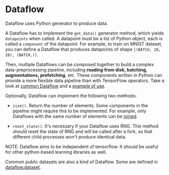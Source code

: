 
# Dataflow

Dataflow uses Python generator to produce data.

A Dataflow has to implement the `get_data()` generator method, which yields `datapoints` when called.
A datapoint must be a list of Python object, each is called a `component` of the datapoint.
For example, to train on MNIST dataset, you can define a Dataflow that produces datapoints of shape `[(BATCH, 28, 28), (BATCH,)]`.

Then, multiple Dataflows can be composed together to build a complex data-preprocessing pipeline,
including __reading from disk, batching, augmentations, prefetching__, etc. These components written in Python
can provide a more flexible data pipeline than with TensorFlow operators.
Take a look at [common Dataflow](../../tensorpack/dataflow/common.py) and a [example of use](../../examples/ResNet/cifar10-resnet.py#L125).

Optionally, Dataflow can implement the following two methods:

+ `size()`. Return the number of elements. Some components in the pipeline might require this to be
	implemented. For example, only Dataflows with the same number of elements can be [joined](../../tensorpack/dataflow/common.py#L276).

+ `reset_state()`. It's necessary if your Dataflow uses RNG. This
	method should reset the state of RNG and will be called after a fork, so that different child
	processes won't produce identical data.


NOTE: Dataflow aims to be independent of tensorflow.
It should be useful for other python-based learning libraries as well.

Common public datasets are also a kind of Dataflow. Some are defined in [dataflow.dataset](../../tensorpack/dataflow/dataset).
